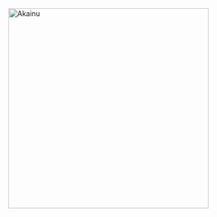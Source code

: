 <img src="https://preview.redd.it/strongest-character-akainu-beats-its-just-an-excuse-to-v0-mxrs12lbzcgb1.jpg?width=1080&crop=smart&auto=webp&s=db60a5b492625b0c721dab3b44ce75fe8e8ffff8" alt="Akainu" width="400">
